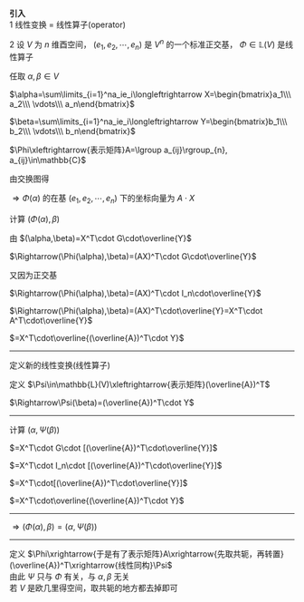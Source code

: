 **引入**  
1 线性变换 $=$ 线性算子(operator)  
  
2 设 $V$ 为 $n$ 维酉空间， $(e_1,e_2,\cdots,e_n)$ 是 $V^n$ 的一个标准正交基， $\Phi\in\mathbb{L}(V)$ 是线性算子  
  
任取 $\alpha,\beta\in V$  
  
$\alpha=\sum\limits_{i=1}^na_ie_i\longleftrightarrow X=\begin{bmatrix}a_1\\\ a_2\\\ \vdots\\\ a_n\end{bmatrix}$  
  
$\beta=\sum\limits_{i=1}^na_ie_i\longleftrightarrow Y=\begin{bmatrix}b_1\\\ b_2\\\ \vdots\\\ b_n\end{bmatrix}$  
  
$\Phi\xleftrightarrow{表示矩阵}A=\lgroup a_{ij}\rgroup_{n}, a_{ij}\in\mathbb{C}$  
  
由交换图得  
  
$\Rightarrow\Phi(\alpha)$ 的在基 $(e_1,e_2,\cdots,e_n)$ 下的坐标向量为 $A\cdot X$  
  
计算 $(\Phi(\alpha),\beta)$  
  
由 $(\alpha,\beta)=X^T\cdot G\cdot\overline{Y}$  
  
$\Rightarrow(\Phi(\alpha),\beta)=(AX)^T\cdot G\cdot\overline{Y}$  
  
又因为正交基  
  
$\Rightarrow(\Phi(\alpha),\beta)=(AX)^T\cdot I_n\cdot\overline{Y}$  
  
$\Rightarrow(\Phi(\alpha),\beta)=(AX)^T\cdot\overline{Y}=X^T\cdot A^T\cdot\overline{Y}$  
  
$=X^T\cdot\overline{(\overline{A})^T\cdot Y}$  
  
---  
  
定义新的线性变换(线性算子)  
  
定义 $\Psi\in\mathbb{L}(V)\xleftrightarrow{表示矩阵}(\overline{A})^T$  
  
$\Rightarrow\Psi(\beta)=(\overline{A})^T\cdot Y$  
  
---  
  
计算 $(\alpha,\Psi(\beta))$  
  
$=X^T\cdot G\cdot [(\overline{A})^T\cdot\overline{Y}]$  
  
$=X^T\cdot I_n\cdot [(\overline{A})^T\cdot\overline{Y}]$  
  
$=X^T\cdot[(\overline{A})^T\cdot\overline{Y}]$  
  
$=X^T\cdot\overline{(\overline{A})^T\cdot Y}$  
  
---  
  
$\Rightarrow(\Phi(\alpha),\beta)=(\alpha,\Psi(\beta))$  
  
---  
  
定义 $\Phi\xrightarrow{于是有了表示矩阵}A\xrightarrow{先取共轭，再转置}(\overline{A})^T\xrightarrow{线性同构}\Psi$  
由此 $\Psi$ 只与 $\Phi$ 有关，与 $\alpha,\beta$ 无关  
若 $V$ 是欧几里得空间，取共轭的地方都去掉即可  
